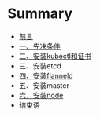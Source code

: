 # Summary

* [前言](yi-3001-xian-jue-tiao-jian.md)
* [一、先决条件](README.md)
* [二、安装kubectl和证书](er-3001-an-zhuang-kubectl-he-zheng-shu.md)
* 三、安装etcd
* [四、安装flanneld](si-3001-an-zhuang-fl.md)
* 五、安装master
* [六、安装node](63001-an-zhuang-node.md)
* 结束语

